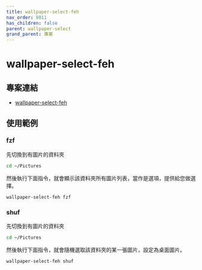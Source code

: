 ```yaml
---
title: wallpaper-select-feh
nav_order: 8011
has_children: false
parent: wallpaper-select
grand_parent: 專案
---
```


# wallpaper-select-feh


## 專案連結

* [wallpaper-select-feh](https://github.com/samwhelp/note-about-fzf/tree/gh-pages/_demo/project/wallpaper-select/wallpaper-select-feh)


## 使用範例

### fzf

先切換到有圖片的資料夾

``` sh
cd ~/Pictures
```

然後執行下面指令，就會顯示該資料夾所有圖片列表，當作是選項，提供給您做選擇。

```
wallpaper-select-feh fzf
```


### shuf

先切換到有圖片的資料夾

``` sh
cd ~/Pictures
```

然後執行下面指令，就會隨機選取該資料夾的某一張圖片，設定為桌面圖片。

```
wallpaper-select-feh shuf
```
